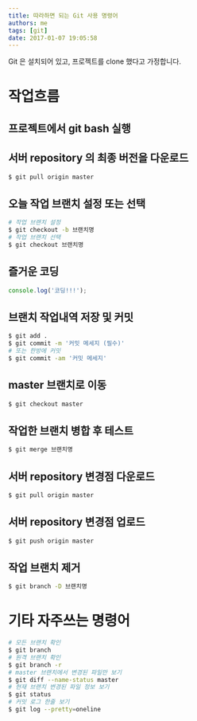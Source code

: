 ```yaml
---
title: 따라하면 되는 Git 사용 명령어
authors: me
tags: [git]
date: 2017-01-07 19:05:58
---
```


Git 은 설치되어 있고, 프로젝트를 clone 했다고 가정합니다.

# 작업흐름

## 프로젝트에서 git bash 실행

## 서버 repository 의 최종 버전을 다운로드

```bash
$ git pull origin master
```

## 오늘 작업 브랜치 설정 또는 선택

```bash
# 작업 브랜치 설정
$ git checkout -b 브랜치명
# 작업 브랜치 선택
$ git checkout 브랜치명
```

## 즐거운 코딩

```javascript
console.log('코딩!!!');
```

## 브랜치 작업내역 저장 및 커밋

```bash
$ git add .
$ git commit -m '커밋 메세지 (필수)'
# 또는 한방에 커밋
$ git commit -am '커밋 메세지'
```

## master 브랜치로 이동

```bash
$ git checkout master
```

## 작업한 브랜치 병합 후 테스트

```bash
$ git merge 브랜치명
```

## 서버 repository 변경점 다운로드

```bash
$ git pull origin master
```

## 서버 repository 변경점 업로드

```bash
$ git push origin master
```

## 작업 브랜치 제거

```bash
$ git branch -D 브랜치명
```

# 기타 자주쓰는 명령어

```bash
# 모든 브랜치 확인
$ git branch
# 원격 브랜치 확인
$ git branch -r
# master 브랜치에서 변경된 파일만 보기
$ git diff --name-status master
# 현재 브랜치 변경된 파일 정보 보기
$ git status
# 커밋 로그 한줄 보기
$ git log --pretty=oneline
```
